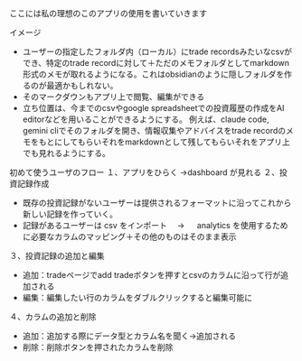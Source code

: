 ここには私の理想のこのアプリの使用を書いていきます


イメージ
- ユーザーの指定したフォルダ内（ローカル）にtrade recordsみたいなcsvができ、特定のtrade recordに対して＋ただのメモフォルダとしてmarkdown形式のメモが取れるようになる。これはobsidianのように隠しフォルダを作るのが最適かもしれない。
- そのマークダウンもアプリ上で閲覧、編集ができる
- 立ち位置は、今までのcsvやgoogle spreadsheetでの投資履歴の作成をAI editorなどを用いることができるようにする。
例えば、claude code, gemini cliでそのフォルダを開き、情報収集やアドバイスをtrade recordのメモをもとにしてもらいそれをmarkdownとして残してもらいそれをアプリ上でも見れるようにする。


初めて使うユーザのフロー
１、アプリをひらく →dashboard が見れる
２、投資記録作成

- 既存の投資記録がないユーザーは提供されるフォーマットに沿ってこれから新しい記録を作っていく。
- 記録があるユーザーは csv をインポート　 → 　 analytics を使用するために必要なカラムのマッピング＋その他のものはそのまま表示

３、投資記録の追加と編集

- 追加：tradeページでadd tradeボタンを押すとcsvのカラムに沿って行が追加される
- 編集：編集したい行のカラムをダブルクリックすると編集可能に

４、カラムの追加と削除
- 追加：追加する際にデータ型とカラム名を聞く→追加される
- 削除：削除ボタンを押されたカラムを削除
